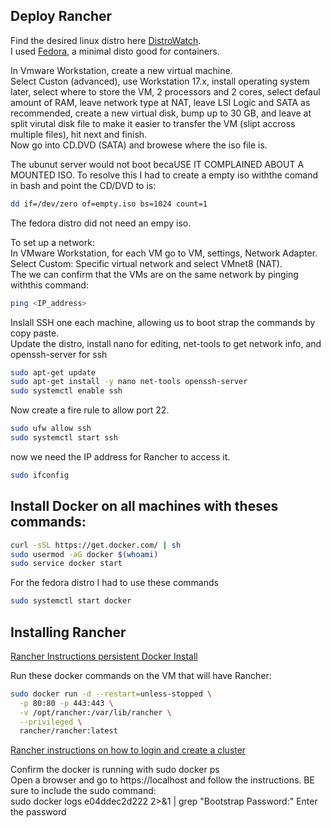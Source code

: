 ## Deploy Rancher

Find the desired linux distro here [DistroWatch](https://distrowatch.com/).  
I used [Fedora](https://fedoraproject.org/coreos/), a minimal disto good for containers.  

In Vmware Workstation, create a new virtual machine.  
Select Custon (advanced), use Workstation 17.x, install operating system later, select where to store the VM, 2 processors and 2 cores, select defaul amount of RAM, leave network type at NAT, leave LSI Logic and SATA as recommended, create a new virtual disk, bump up to 30 GB, and leave at split virutal disk file to make it easier to transfer the VM (slipt accross multiple files), hit next and finish.  
Now go into CD.DVD (SATA) and browese where the iso file is. 

The ubunut server would not boot becaUSE IT COMPLAINED ABOUT A MOUNTED ISO. To resolve this I had to create a empty iso withthe comand in bash and point the CD/DVD to is:  
``` bash  
dd if=/dev/zero of=empty.iso bs=1024 count=1
```
The fedora distro did not need an empy iso.  

To set up a network:  
In VMware Workstation, for each VM go to VM, settings, Network Adapter. Select Custom: Specific virtual network and select VMnet8 (NAT).  
The we can confirm that the VMs are on the same network by pinging withthis command:  
``` bash
ping <IP_address>
```
Inslall SSH one each machine, allowing us to boot strap the commands by copy paste.  
Update the distro, install nano for editing, net-tools to get network info, and openssh-server for ssh  
```bash
sudo apt-get update
sudo apt-get install -y nano net-tools openssh-server
sudo systemctl enable ssh
```
Now create a fire rule to allow port 22.  
```bash
sudo ufw allow ssh
sudo systemctl start ssh
```
now we need the IP address for Rancher to access it. 
```bash
sudo ifconfig
````



## Install Docker on all machines with theses commands:  
```bash
curl -sSL https://get.docker.com/ | sh
sudo usermod -aG docker $(whoami)
sudo service docker start
```
For the fedora distro I had to use these commands
```bash
sudo systemctl start docker
```

## Installing Rancher

[Rancher Instructions persistent Docker Install](https://ranchermanager.docs.rancher.com/v2.5/reference-guides/single-node-rancher-in-docker/advanced-options#persistent-data)  

Run these docker commands on the VM that will have Rancher:
```bash
sudo docker run -d --restart=unless-stopped \
  -p 80:80 -p 443:443 \
  -v /opt/rancher:/var/lib/rancher \
  --privileged \
  rancher/rancher:latest
```
[Rancher instructions on how to login and create a cluster](https://ranchermanager.docs.rancher.com/v2.5/getting-started/quick-start-guides/deploy-rancher-manager/helm-cli)  

Confirm the docker is running with sudo docker ps  
Open a browser and go to https://localhost and follow the instructions. BE sure to include the sudo command:  
sudo docker logs e04ddec2d222 2>&1 | grep "Bootstrap Password:" 
Enter the password










